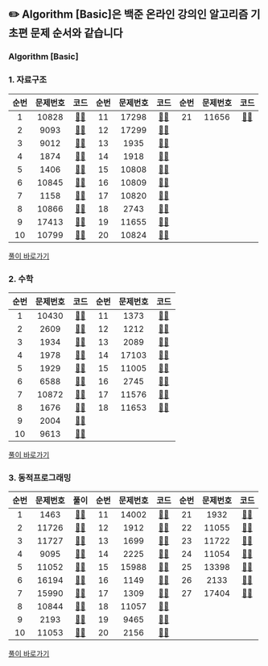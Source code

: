 ## ✏️ Algorithm [Basic]은 백준 온라인 강의인 알고리즘 기초편 문제 순서와 같습니다


  
### Algorithm [Basic] 
###  1. 자료구조

|순번|문제번호|코드|순번|문제번호|코드|순번|문제번호|코드|                                   
|:-:|:--------------------:|:---------------:|:-:|:--------------------:|:---------------:|:-:|:--------------------:|:---------------:|
|1|10828|[✍🏻](https://github.com/luz315/Baekjoon/tree/main/Algorithm%20%5BBasic%5D/10828.%20%EC%8A%A4%ED%83%9D)|11|17298|[✍🏻]()|21|11656|[✍🏻]()|
|2|9093|[✍🏻]()|12|17299|[✍🏻]()|
|3|9012|[✍🏻]()|13|1935|[✍🏻]()|
|4|1874|[✍🏻]()|14|1918|[✍🏻]()|
|5|1406|[✍🏻]()|15|10808|[✍🏻]()|
|6|10845|[✍🏻]()|16|10809|[✍🏻]()|
|7|1158|[✍🏻]()|17|10820|[✍🏻]()|
|8|10866|[✍🏻]()|18|2743|[✍🏻]()|
|9|17413|[✍🏻]()|19|11655|[✍🏻]()|
|10|10799|[✍🏻]()|20|10824|[✍🏻]()|

[풀이 바로가기](https://luz315.tistory.com/category/%EB%B0%B1%EC%A4%80%20%EC%95%8C%EA%B3%A0%EB%A6%AC%EC%A6%98%20%EA%B8%B0%EC%B4%88/%5B1%5D%20%EC%9E%90%EB%A3%8C%EA%B5%AC%EC%A1%B0)


###  2. 수학

|순번|문제번호|코드|순번|문제번호|코드|                               
|:-:|:--------------------:|:---------------:|:-:|:--------------------:|:---------------:|
|1|10430|[✍🏻]()|11|1373|[✍🏻]()|
|2|2609|[✍🏻]()|12|1212|[✍🏻]()|
|3|1934|[✍🏻]()|13|2089|[✍🏻]()|
|4|1978|[✍🏻]()|14|17103|[✍🏻]()|
|5|1929|[✍🏻]()|15|11005|[✍🏻]()|
|6|6588|[✍🏻]()|16|2745|[✍🏻]()|
|7|10872|[✍🏻]()|17|11576|[✍🏻]()|
|8|1676|[✍🏻]()|18|11653|[✍🏻]()|
|9|2004|[✍🏻]()|
|10|9613|[✍🏻]()|

[풀이 바로가기](https://luz315.tistory.com/category/%EB%B0%B1%EC%A4%80%20%EC%95%8C%EA%B3%A0%EB%A6%AC%EC%A6%98%20%EA%B8%B0%EC%B4%88/%5B2%5D%20%EC%88%98%ED%95%99)

###  3. 동적프로그래밍

|순번|문제번호|풀이|순번|문제번호|코드|순번|문제번호|코드|        
|:-:|:--------------------:|:---------------:|:-:|:--------------------:|:---------------:|:-:|:--------------------:|:---------------:|
|1|1463|[✍🏻]()|11|14002|[✍🏻]()|21|1932|[✍🏻]()|
|2|11726|[✍🏻]()|12|1912|[✍🏻]()|22|11055|[✍🏻]()|
|3|11727|[✍🏻]()|13|1699|[✍🏻]()|23|11722|[✍🏻]()|
|4|9095|[✍🏻]()|14|2225|[✍🏻]()|24|11054|[✍🏻]()|
|5|11052|[✍🏻]()|15|15988|[✍🏻]()|25|13398|[✍🏻]()|
|6|16194|[✍🏻]()|16|1149|[✍🏻]()|26|2133|[✍🏻]()|
|7|15990|[✍🏻]()|17|1309|[✍🏻]()|27|17404|[✍🏻]()|
|8|10844|[✍🏻]()|18|11057|[✍🏻]()|
|9|2193|[✍🏻]()|19|9465|[✍🏻]()|
|10|11053|[✍🏻]()|20|2156|[✍🏻]()|

[풀이 바로가기](https://luz315.tistory.com/category/%EB%B0%B1%EC%A4%80%20%EC%95%8C%EA%B3%A0%EB%A6%AC%EC%A6%98%20%EA%B8%B0%EC%B4%88/%5B3%5D%20%EB%8F%99%EC%A0%81%20%ED%94%84%EB%A1%9C%EA%B7%B8%EB%9E%98%EB%B0%8D)
